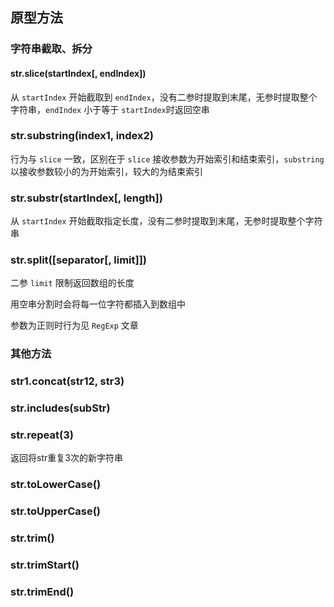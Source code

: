 ## 原型方法

### 字符串截取、拆分

#### str.slice(startIndex[, endIndex])
从 `startIndex` 开始截取到 `endIndex`，没有二参时提取到末尾，无参时提取整个字符串，`endIndex` 小于等于 `startIndex`时返回空串

### str.substring(index1, index2)
行为与 `slice` 一致，区别在于 `slice` 接收参数为开始索引和结束索引，`substring` 以接收参数较小的为开始索引，较大的为结束索引

### str.substr(startIndex[, length])
从 `startIndex` 开始截取指定长度，没有二参时提取到末尾，无参时提取整个字符串

### str.split([separator[, limit]])
二参 `limit` 限制返回数组的长度

用空串分割时会将每一位字符都插入到数组中

参数为正则时行为见 `RegExp` 文章



### 其他方法

### str1.concat(str12, str3)

### str.includes(subStr)

### str.repeat(3)

返回将str重复3次的新字符串

### str.toLowerCase()

### str.toUpperCase()

### str.trim()

### str.trimStart()

### str.trimEnd()



